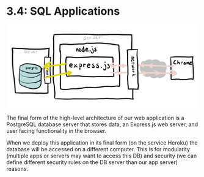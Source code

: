 # 3.4: SQL Applications

![](../../../.gitbook/assets/express-2.jpg)

The final form of the high-level architecture of our web application is a PostgreSQL database server that stores data, an Express.js web server, and user facing functionality in the browser.

When we deploy this application in its final form \(on the service Heroku\) the database will be accessed on a different computer. This is for modularity \(multiple apps or servers may want to access this DB\) and security \(we can define different security rules on the DB server than our app server\) reasons.

